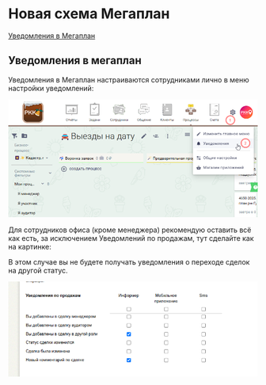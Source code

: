 # Новая схема Мегаплан

[Уведомления в Мегаплан](#уведомления-в-мегаплан)


## Уведомления в мегаплан
Уведомления в Мегаплан настраиваются сотрудниками лично в меню настройки уведомлений:

![img_3.png](img_3.png)


Для сотрудников офиса (кроме менеджера) рекомендую оставить всё как есть, за исключением Уведомлений по продажам, тут сделайте как на картинке: 

В этом случае вы не будете получать уведомления о переходе сделок на другой статус.

![img_5.png](img_5.png)

